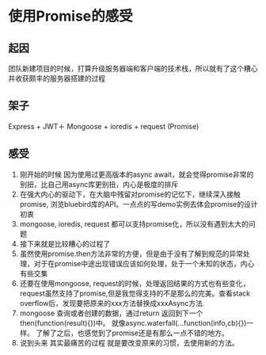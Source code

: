 # 使用Promise的感受

## 起因
团队新建项目的时候，打算升级服务器端和客户端的技术栈，所以就有了这个糟心并收获颇丰的服务器搭建的过程

## 架子
Express + JWT＋ Mongoose + ioredis + request (Promise)

## 感受
1. 刚开始的时候 因为使用过更高版本的async await，就会觉得promise非常的别扭，比自己用async库更别扭，内心是极度的排斥
2. 在强大内心的驱动下，在大脑中残留对promise的记忆下，继续深入接触promise, 浏览bluebird库的API。一点点的写demo实例去体会promise的设计初衷
3. mongoose, ioredis, request 都可以支持promise化，所以没有遇到太大的问题
4. 接下来就是比较糟心的过程了
5. 虽然使用promise.then方法非常的方便，但是由于没有了解到规范的异常处理，对于在promise中途出现错误应该如何处理，处于一个未知的状态，内心有些交集
6. 还要在使用mongoose, request的时候，处理返回结果的方式也有些变化，request虽然支持了promise,但是我觉得支持的不是那么的完美。查看stack overflow后，发现要把原来的xxx方法替换成xxxAsync方法. 
7. mongoose 查询或者创建的数据，通过return 返回到下一个then(function(result){})中。 就像async.waterfall(...function(info,cb){})一样。 了解了之后，也感觉到了promise还是有那么一点不错的地方。
8. 说到头来 其实最痛苦的过程 就是要改变原来的习惯，去使用新的方法。 

